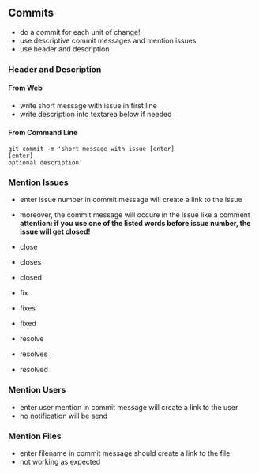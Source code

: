 ## Commits
- do a commit for each unit of change!
- use descriptive commit messages and mention issues
- use header and description

### Header and Description
#### From Web
- write short message with issue in first line
- write description into textarea below if needed

#### From Command Line
```
git commit -m 'short message with issue [enter]
[enter]
optional description'
```

### Mention Issues
- enter issue number in commit message will create a link to the issue
- moreover, the commit message will occure in the issue like a comment
**attention: if you use one of the listed words before issue number, the issue will get closed!**

- close
- closes
- closed
- fix
- fixes
- fixed
- resolve
- resolves
- resolved

### Mention Users
- enter user mention in commit message will create a link to the user
- no notification will be send

### Mention Files
- enter filename in commit message should create a link to the file
- not working as expected

